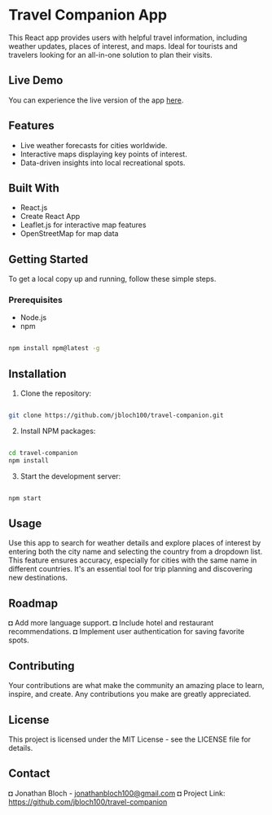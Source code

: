 # Travel Companion App

This React app provides users with helpful travel information, including weather updates, places of interest, and maps. Ideal for tourists and travelers looking for an all-in-one solution to plan their visits.

## Live Demo

You can experience the live version of the app [here](https://jbloch100.github.io/travel-companion).

## Features

- Live weather forecasts for cities worldwide.
- Interactive maps displaying key points of interest.
- Data-driven insights into local recreational spots.

## Built With

- React.js
- Create React App
- Leaflet.js for interactive map features
- OpenStreetMap for map data

## Getting Started

To get a local copy up and running, follow these simple steps.

### Prerequisites

- Node.js
- npm

```bash

npm install npm@latest -g

```

## Installation

1. Clone the repository:

```bash

git clone https://github.com/jbloch100/travel-companion.git

```

2. Install NPM packages:

```bash

cd travel-companion
npm install

```

3. Start the development server:

```bash

npm start

```

## Usage

Use this app to search for weather details and explore places of interest by entering both the city name and selecting the country from a dropdown list. This feature ensures accuracy, especially for cities with the same name in different countries. It's an essential tool for trip planning and discovering new destinations.

## Roadmap

◘ Add more language support.
◘ Include hotel and restaurant recommendations.
◘ Implement user authentication for saving favorite spots.

## Contributing

Your contributions are what make the community an amazing place to learn, inspire, and create. Any contributions you make are greatly appreciated.

## License

This project is licensed under the MIT License - see the LICENSE file for details.

## Contact

◘ Jonathan Bloch - jonathanbloch100@gmail.com
◘ Project Link: https://github.com/jbloch100/travel-companion


